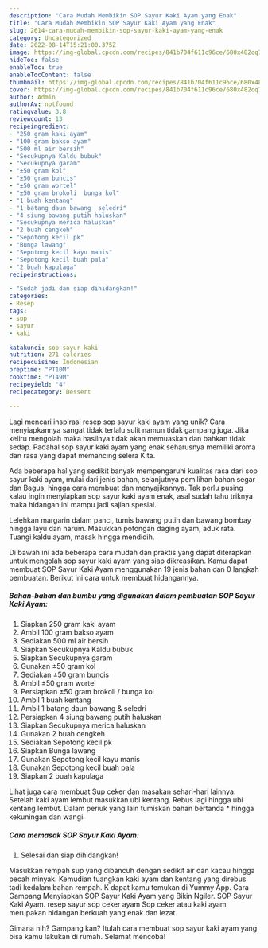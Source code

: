 ```yaml
---
description: "Cara Mudah Membikin SOP Sayur Kaki Ayam yang Enak"
title: "Cara Mudah Membikin SOP Sayur Kaki Ayam yang Enak"
slug: 2614-cara-mudah-membikin-sop-sayur-kaki-ayam-yang-enak
category: Uncategorized
date: 2022-08-14T15:21:00.375Z
image: https://img-global.cpcdn.com/recipes/841b704f611c96ce/680x482cq70/sop-sayur-kaki-ayam-foto-resep-utama.jpg
hideToc: false
enableToc: true
enableTocContent: false
thumbnail: https://img-global.cpcdn.com/recipes/841b704f611c96ce/680x482cq70/sop-sayur-kaki-ayam-foto-resep-utama.jpg
cover: https://img-global.cpcdn.com/recipes/841b704f611c96ce/680x482cq70/sop-sayur-kaki-ayam-foto-resep-utama.jpg
author: Admin
authorAv: notfound
ratingvalue: 3.8
reviewcount: 13
recipeingredient:
- "250 gram kaki ayam"
- "100 gram bakso ayam"
- "500 ml air bersih"
- "Secukupnya Kaldu bubuk"
- "Secukupnya garam"
- "±50 gram kol"
- "±50 gram buncis"
- "±50 gram wortel"
- "±50 gram brokoli  bunga kol"
- "1 buah kentang"
- "1 batang daun bawang  seledri"
- "4 siung bawang putih haluskan"
- "Secukupnya merica haluskan"
- "2 buah cengkeh"
- "Sepotong kecil pk"
- "Bunga lawang"
- "Sepotong kecil kayu manis"
- "Sepotong kecil buah pala"
- "2 buah kapulaga"
recipeinstructions:

- "Sudah jadi dan siap dihidangkan!"
categories:
- Resep
tags:
- sop
- sayur
- kaki

katakunci: sop sayur kaki 
nutrition: 271 calories
recipecuisine: Indonesian
preptime: "PT10M"
cooktime: "PT49M"
recipeyield: "4"
recipecategory: Dessert

---
```





Lagi mencari inspirasi resep sop sayur kaki ayam yang unik? Cara menyiapkannya sangat tidak terlalu sulit namun tidak gampang juga. Jika keliru mengolah maka hasilnya tidak akan memuaskan dan bahkan tidak sedap. Padahal sop sayur kaki ayam yang enak seharusnya memiliki aroma dan rasa yang dapat memancing selera Kita.





Ada beberapa hal yang sedikit banyak mempengaruhi kualitas rasa dari sop sayur kaki ayam, mulai dari jenis bahan, selanjutnya pemilihan bahan segar dan Bagus, hingga cara membuat dan menyajikannya. Tak perlu pusing kalau ingin menyiapkan sop sayur kaki ayam enak,      asal sudah tahu triknya maka hidangan ini mampu jadi sajian spesial.














Lelehkan margarin dalam panci, tumis bawang putih dan bawang bombay hingga layu dan harum. Masukkan potongan daging ayam, aduk rata. Tuangi kaldu ayam, masak hingga mendidih.






Di bawah ini ada beberapa cara mudah dan praktis yang dapat diterapkan untuk mengolah sop sayur kaki ayam yang siap dikreasikan. Kamu dapat membuat SOP Sayur Kaki Ayam menggunakan 19 jenis bahan dan 0 langkah pembuatan. Berikut ini cara untuk membuat hidangannya.

<!--inarticleads1-->

##### Bahan-bahan dan bumbu yang digunakan dalam pembuatan SOP Sayur Kaki Ayam:

1. Siapkan 250 gram kaki ayam
1. Ambil 100 gram bakso ayam
1. Sediakan 500 ml air bersih
1. Siapkan Secukupnya Kaldu bubuk
1. Siapkan Secukupnya garam
1. Gunakan ±50 gram kol
1. Sediakan ±50 gram buncis
1. Ambil ±50 gram wortel
1. Persiapkan ±50 gram brokoli / bunga kol
1. Ambil 1 buah kentang
1. Ambil 1 batang daun bawang &amp; seledri
1. Persiapkan 4 siung bawang putih haluskan
1. Siapkan Secukupnya merica haluskan
1. Gunakan 2 buah cengkeh
1. Sediakan Sepotong kecil pk
1. Siapkan Bunga lawang
1. Gunakan Sepotong kecil kayu manis
1. Gunakan Sepotong kecil buah pala
1. Siapkan 2 buah kapulaga


Lihat juga cara membuat Sup ceker dan masakan sehari-hari lainnya. Setelah kaki ayam lembut masukkan ubi kentang. Rebus lagi hingga ubi kentang lembut. Dalam periuk yang lain tumiskan bahan bertanda * hingga kekuningan dan wangi. 

<!--inarticleads2-->

##### Cara memasak SOP Sayur Kaki Ayam:


1. Selesai dan siap dihidangkan!

Masukkan rempah sup yang dibancuh dengan sedikit air dan kacau hingga pecah minyak. Kemudian tuangkan kaki ayam dan kentang yang direbus tadi kedalam bahan rempah. K dapat kamu temukan di Yummy App. Cara Gampang Menyiapkan SOP Sayur Kaki Ayam yang Bikin Ngiler. SOP Sayur Kaki Ayam. resep sayur sop ceker ayam Sop ceker atau kaki ayam merupakan hidangan berkuah yang enak dan lezat. 

Gimana nih? Gampang kan? Itulah cara membuat sop sayur kaki ayam yang bisa kamu lakukan di rumah. Selamat mencoba!
